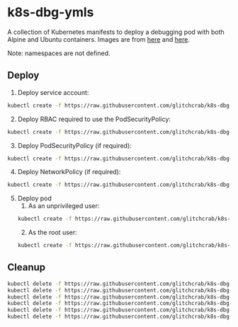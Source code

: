 # k8s-dbg-ymls

A collection of Kubernetes manifests to deploy a debugging pod with both Alpine and
Ubuntu containers. Images are from [here](https://hub.docker.com/repository/docker/glitchcrab/alpine-debug)
and [here](https://hub.docker.com/repository/docker/glitchcrab/alpine-debug).

Note: namespaces are not defined.

## Deploy

1. Deploy service account:
```bash
kubectl create -f https://raw.githubusercontent.com/glitchcrab/k8s-dbg-ymls/master/service-account.yaml
```
2. Deploy RBAC required to use the PodSecurityPolicy:
```bash
kubectl create -f https://raw.githubusercontent.com/glitchcrab/k8s-dbg-ymls/master/rbac.yaml
```
3. Deploy PodSecurityPolicy (if required):
```bash
kubectl create -f https://raw.githubusercontent.com/glitchcrab/k8s-dbg-ymls/master/pod-security-policy.yaml
```
4. Deploy NetworkPolicy (if required):
```bash
kubectl create -f https://raw.githubusercontent.com/glitchcrab/k8s-dbg-ymls/master/network-policy.yaml
```
5. Deploy pod
    1. As an unprivileged user:
    ```bash
    kubectl create -f https://raw.githubusercontent.com/glitchcrab/k8s-dbg-ymls/master/deployment-not-root.yaml
    ```
    2. As the root user:
    ```bash
    kubectl create -f https://raw.githubusercontent.com/glitchcrab/k8s-dbg-ymls/master/deployment-root.yaml
    ```

## Cleanup

```bash
kubectl delete -f https://raw.githubusercontent.com/glitchcrab/k8s-dbg-ymls/master/deployment-root.yaml
kubectl delete -f https://raw.githubusercontent.com/glitchcrab/k8s-dbg-ymls/master/deployment-not-root.yaml
kubectl delete -f https://raw.githubusercontent.com/glitchcrab/k8s-dbg-ymls/master/network-policy.yaml
kubectl delete -f https://raw.githubusercontent.com/glitchcrab/k8s-dbg-ymls/master/pod-security-policy.yaml
kubectl delete -f https://raw.githubusercontent.com/glitchcrab/k8s-dbg-ymls/master/rbac.yaml
kubectl delete -f https://raw.githubusercontent.com/glitchcrab/k8s-dbg-ymls/master/service-account.yaml
```
